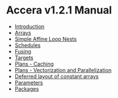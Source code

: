 [//]: # (Project: Accera)
[//]: # (Version: v1.2.3)

# Accera v1.2.1 Manual

* [Introduction](<00%20Introduction.md>)
* [Arrays](<01%20Arrays.md>)
* [Simple Affine Loop Nests](<02%20Simple%20Affine%20Loop%20Nests.md>)
* [Schedules](<03%20Schedules.md>)
* [Fusing](<04%20Fusing.md>)
* [Targets](<05%20Targets.md>)
* [Plans - Caching](<06%20Plans%20-%20Caching.md>)
* [Plans - Vectorization and Parallelization](<07%20Plans%20-%20Operations%20and%20Optimizations.md>)
* [Deferred layout of constant arrays](<08%20Deferred%20Layout%20of%20Constant%20Arrays.md>)
* [Parameters](<09%20Parameters.md>)
* [Packages](<10%20Packages.md>)
